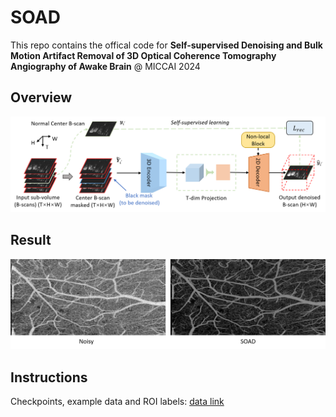 # SOAD

This repo contains the offical code for **Self-supervised Denoising and Bulk Motion Artifact Removal of 3D Optical Coherence Tomography Angiography of Awake Brain** @ MICCAI 2024

## Overview
<img title="Overview" alt="Overview" src="figures/pipeline.png">

## Result
<img title="Result" alt="Result" src="figures/result.png">

## Instructions
Checkpoints, example data and ROI labels: [data link](https://drive.google.com/drive/folders/12xubKEdMbBcUJ0Gf_Rz5fGhvo-SRAXKE?usp=sharing) 